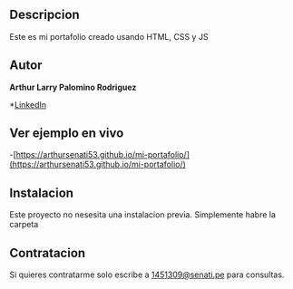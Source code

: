 ## Descripcion

Este es mi portafolio creado usando HTML, CSS y JS

## Autor
**Arthur Larry Palomino Rodriguez**

*[LinkedIn](www.linkedin.com/in/arthurpalomino)

## Ver ejemplo en vivo

-[https://arthursenati53.github.io/mi-portafolio/](https://arthursenati53.github.io/mi-portafolio/)

## Instalacion

Este proyecto no nesesita una instalacion previa. Simplemente habre la carpeta

## Contratacion

Si quieres contratarme solo escribe a 1451309@senati.pe para consultas.


